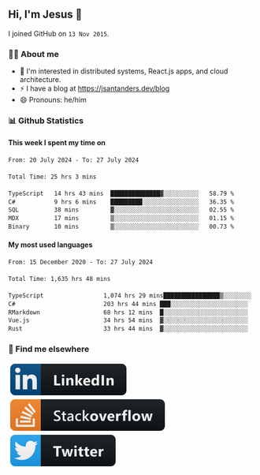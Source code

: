 ## Hi, I'm Jesus 👋

I joined GitHub on `13 Nov 2015`.

<!-- Talking about you -->

### 👨‍💻 About me

- 👦 I'm interested in distributed systems, React.js apps, and cloud architecture.
- ⚡️ I have a blog at <https://jsantanders.dev/blog>
- 😄 Pronouns: he/him

### 📊 Github Statistics

#### This week I spent my time on

<!--START_SECTION:weekly-->

```txt
From: 20 July 2024 - To: 27 July 2024

Total Time: 25 hrs 3 mins

TypeScript   14 hrs 43 mins  ██████████████▓░░░░░░░░░░   58.79 %
C#           9 hrs 6 mins    █████████░░░░░░░░░░░░░░░░   36.35 %
SQL          38 mins         ▓░░░░░░░░░░░░░░░░░░░░░░░░   02.55 %
MDX          17 mins         ▒░░░░░░░░░░░░░░░░░░░░░░░░   01.15 %
Binary       10 mins         ▒░░░░░░░░░░░░░░░░░░░░░░░░   00.73 %
```

<!--END_SECTION:weekly-->

#### My most used languages

<!--START_SECTION:alltime-->

```txt
From: 15 December 2020 - To: 27 July 2024

Total Time: 1,635 hrs 48 mins

TypeScript                 1,074 hrs 29 mins████████████████▒░░░░░░░░   65.69 %
C#                         203 hrs 44 mins ███░░░░░░░░░░░░░░░░░░░░░░   12.46 %
RMarkdown                  68 hrs 12 mins  █░░░░░░░░░░░░░░░░░░░░░░░░   04.17 %
Vue.js                     34 hrs 54 mins  ▓░░░░░░░░░░░░░░░░░░░░░░░░   02.13 %
Rust                       33 hrs 44 mins  ▓░░░░░░░░░░░░░░░░░░░░░░░░   02.06 %
```

<!--END_SECTION:alltime-->

### 📢 Find me elsewhere

<p>
  <a target="_blank" href="https://linkedin.com/in/jsantanders">
    <img src="https://github.com/jsantanders/jsantanders/blob/master/img/linkedin.svg" alt="LinkedIn" style="vertical-align:top; margin:4px">
  </a>
  
  <a target="_blank" href="https://stackoverflow.com/users/7318331/jesus-santander">
    <img src="https://github.com/jsantanders/jsantanders/blob/master/img/stackoverflow.svg" alt="StackOverflow" style="vertical-align:top; margin:4px">
  </a>
  
  <a target="_blank" href="http://twitter.com/jsantanders">
    <img src="https://github.com/jsantanders/jsantanders/blob/master/img/twitter.svg" alt="Twitter" style="vertical-align:top; margin:4px">
  </a>
</p>

